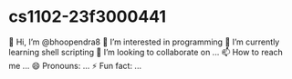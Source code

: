# cs1102-23f3000441
👋 Hi, I’m @bhoopendra8
👀 I’m interested in programming
🌱 I’m currently learning shell scripting
💞️ I’m looking to collaborate on ...
📫 How to reach me ...
😄 Pronouns: ...
⚡ Fun fact: ...

